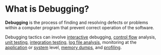 # What is Debugging?

 **Debugging** is the process of finding and resolving defects or problems within a computer program that prevent correct operation of the software.

 Debugging tactics can involve [interactive](https://en.wikipedia.org/wiki/Interactive) debugging, [control flow](https://en.wikipedia.org/wiki/Control_flow) analysis, [unit testing](https://en.wikipedia.org/wiki/Unit_testing), [integration testing](https://en.wikipedia.org/wiki/Integration_testing), [log file analysis](https://en.wikipedia.org/wiki/Logfile), monitoring at the [application](https://en.wikipedia.org/wiki/Application_monitoring) or [system](https://en.wikipedia.org/wiki/System_monitoring) level, [memory dumps](https://en.wikipedia.org/wiki/Memory_dump), and [profiling](https://en.wikipedia.org/wiki/Profiling_%28computer_programming%29).

